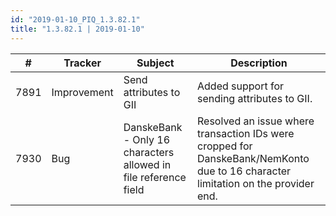 ```yaml
--- 
id: "2019-01-10_PIQ_1.3.82.1"
title: "1.3.82.1 | 2019-01-10"
--- 
```



| #    | Tracker     | Subject                                                         | Description                                                                                                                              |
|------|-------------|-----------------------------------------------------------------|------------------------------------------------------------------------------------------------------------------------------------------|
| 7891 | Improvement | Send attributes to GII                                          | Added support for sending attributes to GII.                                                                                             |
| 7930 | Bug         | DanskeBank - Only 16 characters allowed in file reference field | Resolved an issue where transaction IDs were cropped for DanskeBank/NemKonto due to 16 character limitation on the provider end.         |
